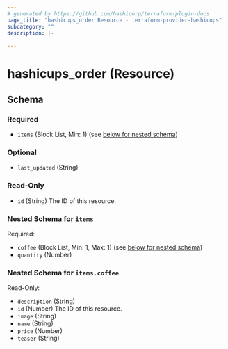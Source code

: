 ```yaml
---
# generated by https://github.com/hashicorp/terraform-plugin-docs
page_title: "hashicups_order Resource - terraform-provider-hashicups"
subcategory: ""
description: |-
  
---
```


# hashicups_order (Resource)





<!-- schema generated by tfplugindocs -->
## Schema

### Required

- `items` (Block List, Min: 1) (see [below for nested schema](#nestedblock--items))

### Optional

- `last_updated` (String)

### Read-Only

- `id` (String) The ID of this resource.

<a id="nestedblock--items"></a>
### Nested Schema for `items`

Required:

- `coffee` (Block List, Min: 1, Max: 1) (see [below for nested schema](#nestedblock--items--coffee))
- `quantity` (Number)

<a id="nestedblock--items--coffee"></a>
### Nested Schema for `items.coffee`

Read-Only:

- `description` (String)
- `id` (Number) The ID of this resource.
- `image` (String)
- `name` (String)
- `price` (Number)
- `teaser` (String)



